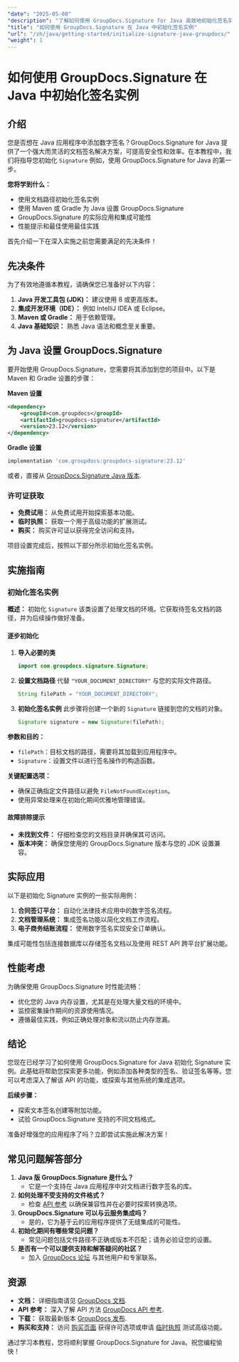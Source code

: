 ```yaml
---
"date": "2025-05-08"
"description": "了解如何使用 GroupDocs.Signature for Java 高效地初始化签名实例。遵循这份全面的指南，增强您的文档签名应用程序。"
"title": "如何使用 GroupDocs.Signature 在 Java 中初始化签名实例"
"url": "/zh/java/getting-started/initialize-signature-java-groupdocs/"
"weight": 1
---
```


# 如何使用 GroupDocs.Signature 在 Java 中初始化签名实例

## 介绍

您是否想在 Java 应用程序中添加数字签名？GroupDocs.Signature for Java 提供了一个强大而灵活的文档签名解决方案，可提高安全性和效率。在本教程中，我们将指导您初始化 `Signature` 例如，使用 GroupDocs.Signature for Java 的第一步。

**您将学到什么：**
- 使用文档路径初始化签名实例
- 使用 Maven 或 Gradle 为 Java 设置 GroupDocs.Signature
- GroupDocs.Signature 的实际应用和集成可能性
- 性能提示和最佳使用最佳实践

首先介绍一下在深入实施之前您需要满足的先决条件！

## 先决条件

为了有效地遵循本教程，请确保您已准备好以下内容：

1. **Java 开发工具包 (JDK)：** 建议使用 8 或更高版本。
2. **集成开发环境（IDE）：** 例如 IntelliJ IDEA 或 Eclipse。
3. **Maven 或 Gradle：** 用于依赖管理。
4. **Java 基础知识：** 熟悉 Java 语法和概念至关重要。

## 为 Java 设置 GroupDocs.Signature

要开始使用 GroupDocs.Signature，您需要将其添加到您的项目中。以下是 Maven 和 Gradle 设置的步骤：

**Maven 设置**
```xml
<dependency>
    <groupId>com.groupdocs</groupId>
    <artifactId>groupdocs-signature</artifactId>
    <version>23.12</version>
</dependency>
```

**Gradle 设置**
```gradle
implementation 'com.groupdocs:groupdocs-signature:23.12'
```

或者，直接从 [GroupDocs.Signature Java 版本](https://releases。groupdocs.com/signature/java/).

### 许可证获取
- **免费试用：** 从免费试用开始探索基本功能。
- **临时执照：** 获取一个用于高级功能的扩展测试。
- **购买：** 购买许可证以获得完全访问和支持。

项目设置完成后，按照以下部分所示初始化签名实例。

## 实施指南

### 初始化签名实例

**概述：**
初始化 `Signature` 该类设置了处理文档的环境。它获取待签名文档的路径，并为后续操作做好准备。

#### 逐步初始化

1. **导入必要的类**
   ```java
   import com.groupdocs.signature.Signature;
   ```
2. **设置文档路径**
   代替 `"YOUR_DOCUMENT_DIRECTORY"` 与您的实际文件路径。
   ```java
   String filePath = "YOUR_DOCUMENT_DIRECTORY";
   ```
3. **初始化签名实例**
   此步骤将创建一个新的 `Signature` 链接到您的文档的对象。
   ```java
   Signature signature = new Signature(filePath);
   ```

**参数和目的：**
- `filePath`：目标文档的路径，需要将其加载到应用程序中。
- `Signature`：设置文件以进行签名操作的构造函数。

**关键配置选项：**
- 确保正确指定文件路径以避免 `FileNotFoundException`。
- 使用异常处理来在初始化期间优雅地管理错误。

#### 故障排除提示
- **未找到文件：** 仔细检查您的文档目录并确保其可访问。
- **版本冲突：** 确保您使用的 GroupDocs.Signature 版本与您的 JDK 设置兼容。

## 实际应用

以下是初始化 Signature 实例的一些实际用例：
1. **合同签订平台：** 自动化法律技术应用中的数字签名流程。
2. **文档管理系统：** 集成签名功能以简化文档工作流程。
3. **电子商务结账流程：** 使用数字签名实现安全订单确认。

集成可能性包括连接数据库以存储签名文档以及使用 REST API 跨平台扩展功能。

## 性能考虑

为确保使用 GroupDocs.Signature 时性能流畅：
- 优化您的 Java 内存设置，尤其是在处理大量文档的环境中。
- 监控密集操作期间的资源使用情况。
- 遵循最佳实践，例如正确处理对象和流以防止内存泄漏。

## 结论

您现在已经学习了如何使用 GroupDocs.Signature for Java 初始化 Signature 实例。此基础将帮助您探索更多功能，例如添加各种类型的签名、验证签名等等。您可以考虑深入了解该 API 的功能，或探索与其他系统的集成选项。

**后续步骤：**
- 探索文本签名创建等附加功能。
- 试验 GroupDocs.Signature 支持的不同文档格式。

准备好增强您的应用程序了吗？立即尝试实施此解决方案！

## 常见问题解答部分

1. **Java 版 GroupDocs.Signature 是什么？**
   - 它是一个支持在 Java 应用程序中对文档进行数字签名的库。
2. **如何处理不受支持的文件格式？**
   - 检查 [API 参考](https://reference.groupdocs.com/signature/java/) 以确保兼容性并在必要时探索转换选项。
3. **GroupDocs.Signature 可以与云服务集成吗？**
   - 是的，它为基于云的应用程序提供了无缝集成的可能性。
4. **初始化期间有哪些常见问题？**
   - 常见问题包括文件路径不正确或版本不匹配；请务必验证您的设置。
5. **是否有一个可以提供支持和解答疑问的社区？**
   - 加入 [GroupDocs 论坛](https://forum.groupdocs.com/c/signature/) 与其他用户和专家联系。

## 资源
- **文档：** 详细指南请见 [GroupDocs 文档](https://docs。groupdocs.com/signature/java/).
- **API 参考：** 深入了解 API 方法 [GroupDocs API 参考](https://reference。groupdocs.com/signature/java/).
- **下载：** 获取最新版本 [GroupDocs 发布](https://releases。groupdocs.com/signature/java/).
- **购买和支持：** 访问 [购买页面](https://purchase.groupdocs.com/buy) 获得许可选项或申请 [临时执照](https://purchase.groupdocs.com/temporary-license/) 测试高级功能。

通过学习本教程，您将顺利掌握 GroupDocs.Signature for Java。祝您编程愉快！